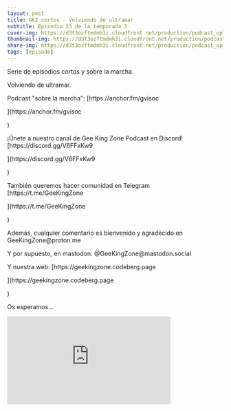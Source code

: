 ```yaml
---
layout: post
title: GKZ cortos - Volviendo de ultramar
subtitle: Episodio 23 de la temporada 3
cover-img: https://d3t3ozftmdmh3i.cloudfront.net/production/podcast_uploaded_nologo/14743809/14743809-1619370377976-ce118b9b0f9a8.jpg
thumbnail-img: https://d3t3ozftmdmh3i.cloudfront.net/production/podcast_uploaded_nologo/14743809/14743809-1619370377976-ce118b9b0f9a8.jpg
share-img: https://d3t3ozftmdmh3i.cloudfront.net/production/podcast_uploaded_nologo/14743809/14743809-1619370377976-ce118b9b0f9a8.jpg
tags: [episode]
---
```


<p>Serie de episodios cortos y sobre la marcha. &nbsp;</p>
<p>Volviendo de ultramar.</p>
<p>Podcast "sobre la marcha": [https://anchor.fm/gvisoc</p>](https://anchor.fm/gvisoc</p>)
<p>¡Únete a nuestro canal de Gee King Zone Podcast en Discord! [https://discord.gg/V6FFxKw9&nbsp;</p>](https://discord.gg/V6FFxKw9&nbsp;</p>)
<p>También queremos hacer comunidad en Telegram [https://t.me/GeeKingZone&nbsp;</p>](https://t.me/GeeKingZone&nbsp;</p>)
<p>Además, cualquier comentario es bienvenido y agradecido en GeeKingZone@proton.me&nbsp;</p>
<p>Y por supuesto, en mastodon: @GeeKingZone@mastodon.social&nbsp;</p>
<p>Y nuestra web: [https://geekingzone.codeberg.page&nbsp;</p>](https://geekingzone.codeberg.page&nbsp;</p>)
<p>Os esperamos...</p>
<iframe src='https://podcasters.spotify.com/pod/show/geekingzone/embed/episodes/GKZ-cortos---Volviendo-de-ultramar-e1rq6qf' height='204px' width='380px' frameborder='0' scrolling='no'></iframe>
